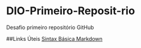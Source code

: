 # DIO-Primeiro-Reposit-rio
Desafio primeiro repositório GitHub

##Links Úteis
[Sintax Básica Markdown](https://www.markdownguide.org/basic-syntax/)
